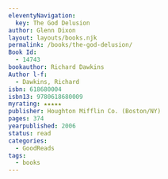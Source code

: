```yaml
---
eleventyNavigation:
  key: The God Delusion
author: Glenn Dixon
layout: layouts/books.njk
permalink: /books/the-god-delusion/
Book Id:
  - 14743
bookauthor: Richard Dawkins
Author l-f:
  - Dawkins, Richard
isbn: 618680004
isbn13: 9780618680009
myrating: ★★★★★
publisher: Houghton Mifflin Co. (Boston/NY)
pages: 374
yearpublished: 2006
status: read
categories:
  - GoodReads
tags:
  - books
---
```

